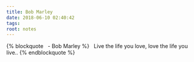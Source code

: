 ```yaml
---
title: Bob Marley
date: 2018-06-10 02:40:42
tags:
root: notes
---
```

{% blockquote &nbsp;&nbsp;- Bob Marley %}
&nbsp;&nbsp;Live the life you love, love the life you live..
{% endblockquote %}